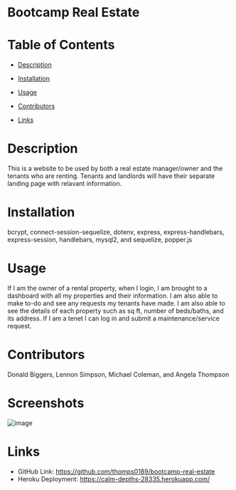 # Bootcamp Real Estate

# Table of Contents

- [Description](#description)

- [Installation](#installation)

- [Usage](#usage)

- [Contributors](#contributors)

- [Links](#github)

# Description

This is a website to be used by both a real estate manager/owner and the tenants who are renting. Tenants and landlords will have their separate landing page with relavant information.

# Installation

bcrypt, connect-session-sequelize, dotenv, express, express-handlebars, express-session, handlebars, mysql2, and sequelize, popper.js

# Usage

If I am the owner of a rental property, when I login, I am brought to a dashboard with all my properties and their information. I am also able to make to-do and see any requests my tenants have made. I am also able to see the details of each property such as sq ft, number of beds/baths, and its address. If I am a tenet I can log in and submit a maintenance/service request.

# Contributors

Donald Biggers, Lennon Simpson, Michael Coleman, and Angela Thompson

# Screenshots

![image](https://user-images.githubusercontent.com/90336738/151900551-b499cbb3-fb42-4cec-8944-14ec91796c4a.png)

# Links

- GitHub Link: https://github.com/thomps0189/bootcamp-real-estate
- Heroku Deployment: https://calm-depths-28335.herokuapp.com/
